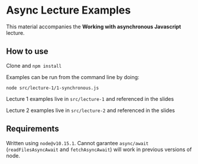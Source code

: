 # Async Lecture Examples

This material accompanies the **Working with asynchronous Javascript** lecture.

## How to use

Clone and `npm install`

Examples can be run from the command line by doing:

```
node src/lecture-1/1-synchronous.js
```

Lecture 1 examples live in `src/lecture-1` and referenced in the slides

Lecture 2 examples live in `src/lecture-2` and referenced in the slides

## Requirements

Written using `node@v10.15.1`. Cannot garantee `async/await` (`readFilesAsyncAwait` and `fetchAsyncAwait`) will work in previous versions of node.
